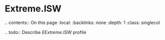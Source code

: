 

# Extreme.ISW

.. contents:: On this page
    :local:
    :backlinks: none
    :depth: 1
    :class: singlecol

.. todo::
    Describe *EExtreme.ISW* profile


